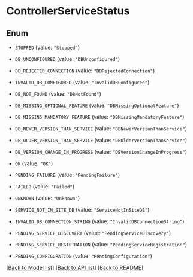 # ControllerServiceStatus

## Enum


* `STOPPED` (value: `"Stopped"`)

* `DB_UNCONFIGURED` (value: `"DBUnconfigured"`)

* `DB_REJECTED_CONNECTION` (value: `"DBRejectedConnection"`)

* `INVALID_DB_CONFIGURED` (value: `"InvalidDBConfigured"`)

* `DB_NOT_FOUND` (value: `"DBNotFound"`)

* `DB_MISSING_OPTIONAL_FEATURE` (value: `"DBMissingOptionalFeature"`)

* `DB_MISSING_MANDATORY_FEATURE` (value: `"DBMissingMandatoryFeature"`)

* `DB_NEWER_VERSION_THAN_SERVICE` (value: `"DBNewerVersionThanService"`)

* `DB_OLDER_VERSION_THAN_SERVICE` (value: `"DBOlderVersionThanService"`)

* `DB_VERSION_CHANGE_IN_PROGRESS` (value: `"DBVersionChangeInProgress"`)

* `OK` (value: `"OK"`)

* `PENDING_FAILURE` (value: `"PendingFailure"`)

* `FAILED` (value: `"Failed"`)

* `UNKNOWN` (value: `"Unknown"`)

* `SERVICE_NOT_IN_SITE_DB` (value: `"ServiceNotInSiteDB"`)

* `INVALID_DB_CONNECTION_STRING` (value: `"InvalidDBConnectionString"`)

* `PENDING_SERVICE_DISCOVERY` (value: `"PendingServiceDiscovery"`)

* `PENDING_SERVICE_REGISTRATION` (value: `"PendingServiceRegistration"`)

* `PENDING_CONFIGURATION` (value: `"PendingConfiguration"`)


[[Back to Model list]](../README.md#documentation-for-models) [[Back to API list]](../README.md#documentation-for-api-endpoints) [[Back to README]](../README.md)


